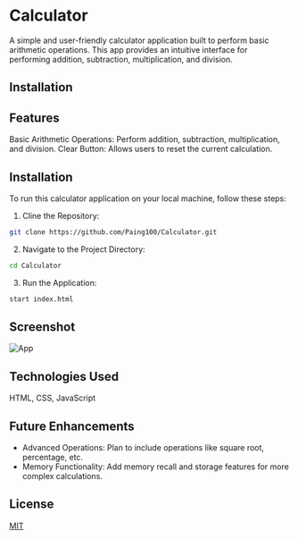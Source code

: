 # Calculator

A simple and user-friendly calculator application built to perform basic arithmetic operations. This app provides an intuitive interface for performing addition, subtraction, multiplication, and division.
## Installation

## Features

Basic Arithmetic Operations: Perform addition, subtraction, multiplication, and division. Clear Button: Allows users to reset the current calculation.


## Installation 

To run this calculator application on your local machine, follow these steps:

1. Cline the Repository:

```bash
git clone https://github.com/Paing100/Calculator.git
```
2.  Navigate to the Project Directory:

```bash
cd Calculator
```
3. Run the Application:

```bash
start index.html
```

## Screenshot 

![App](https://github.com/user-attachments/assets/2ccee125-ff8c-4524-85ef-edc71013bb45)

## Technologies Used

HTML, CSS, JavaScript

## Future Enhancements

- Advanced Operations: Plan to include operations like square root, percentage, etc.
- Memory Functionality: Add memory recall and storage features for more complex calculations.

## License

[MIT](https://choosealicense.com/licenses/mit/)
